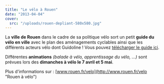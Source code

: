 ```yaml
---
title: "Le vélo à Rouen"
date: "2013-04-04"
cover:
  src: "/uploads/rouen-depliant-580x580.jpg"
---
```


La **ville de Rouen** dans le cadre de sa politique vélo sort un petit **guide du vélo en ville** avec le plan des aménagements cyclables ainsi que les différents acteurs vélo dont Guidoline ! Vous pouvez [télécharger le guide ici](http://www.guidoline.com/wp-content/uploads/2013/04/guide-voies-cyclables-PDF-mail.pdf).

Différentes **animations** _(balade à vélo, apprentissage du vélo, ...)_ sont prévues lors des **dimanches à vélo le 7 avril et 5 mai**.

Plus d'informations sur : [www.rouen.fr/velo](http://www.rouen.fr/velo "Rouen à vélo")
